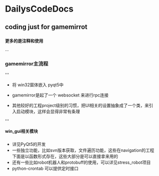 # DailysCodeDocs

## coding just for gamemirrot


###  


**更多的是注释和使用**


···

### gamemirror主流程

'''
- 将 win32窗体嵌入 pyqt5中

- gamemirror是起了一个 websocket 来进行rpc连接

- 其他较好的工程project级别的习惯，把UI相关的设置抽象成了一个类，来引入启动模块，这样会显得非常有条理

'''

**win_gui相关模块**

###

- 详见PyQt5的开发
- 一些独立功能，比如svn版本获取，文件遍历功能，这些在navigation的工程下面是以函数形式存在，这些大部分是可以直接拿来用的
- 还有一些比如robot机器人和protobuff的使用，可以详见stress_robot项目
- python-crontab 可以提供定时接口
